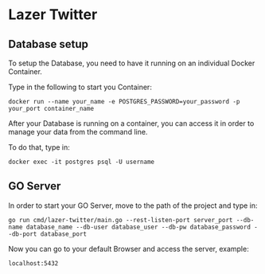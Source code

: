 # Lazer Twitter



## Database setup

To setup the Database,
you need to have it running on an individual Docker Container.

Type in the following to start you Container:

```
docker run --name your_name -e POSTGRES_PASSWORD=your_password -p your_port container_name 
```

After your Database is running on a container, you can access it in order to manage your data from the command line.

To do that, type in:

```
docker exec -it postgres psql -U username
``` 

## GO Server

In order to start your GO Server, move to the path of the project and type in:

``` 
go run cmd/lazer-twitter/main.go --rest-listen-port server_port --db-name database_name --db-user database_user --db-pw database_password --db-port database_port
```

Now you can go to your default Browser and access the server, example:

```
localhost:5432
```
